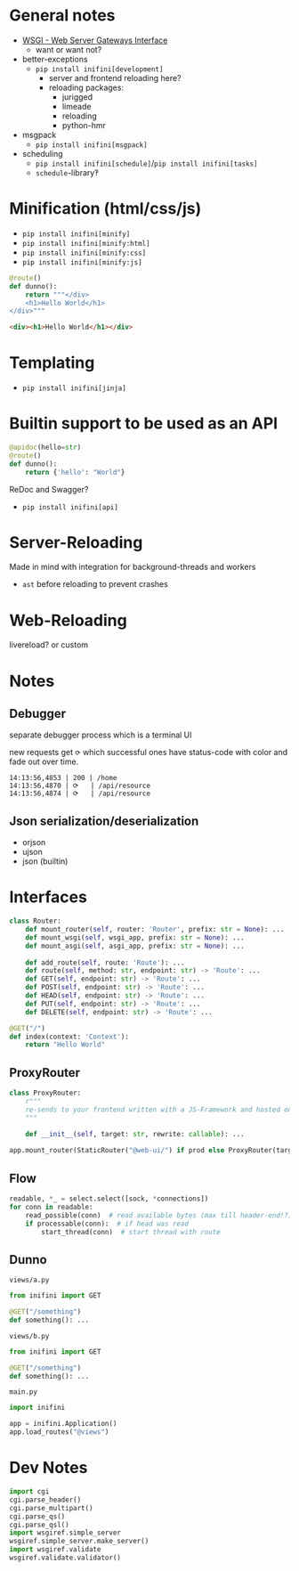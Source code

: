 # General notes

- [WSGI - Web Server Gateways Interface](https://peps.python.org/pep-3333/)
  - want or want not?
- better-exceptions
  - `pip install inifini[development]`
    - server and frontend reloading here?
    - reloading packages:
      - jurigged
      - limeade
      - reloading
      - python-hmr
- msgpack
  - `pip install inifini[msgpack]`
- scheduling
  - `pip install inifini[schedule]`/`pip install inifini[tasks]`
  - `schedule`-library‽

# Minification (html/css/js)

- `pip install inifini[minify]`
- `pip install inifini[minify:html]`
- `pip install inifini[minify:css]`
- `pip install inifini[minify:js]`

```python
@route()
def dunno():
    return """</div>
    <h1>Hello World</h1>
</div>"""
```
```html
<div><h1>Hello World</h1></div>
```

# Templating

- `pip install inifini[jinja]`

# Builtin support to be used as an API

```python
@apidoc(hello=str)
@route()
def dunno():
    return {'hello': "World"}
```

ReDoc and Swagger?

- `pip install inifini[api]`

# Server-Reloading

Made in mind with integration for background-threads and workers

- `ast` before reloading to prevent crashes

# Web-Reloading

livereload? or custom


# Notes

## Debugger

separate debugger process which is a terminal UI

new requests get `⟳` which successful ones have status-code with color and fade out over time.

```
14:13:56,4853 | 200 | /home
14:13:56,4870 | ⟳   | /api/resource
14:13:56,4874 | ⟳   | /api/resource
```

## Json serialization/deserialization
- orjson
- ujson
- json (builtin)


# Interfaces

```python
class Router:
    def mount_router(self, router: 'Router', prefix: str = None): ...
    def mount_wsgi(self, wsgi_app, prefix: str = None): ...
    def mount_asgi(self, asgi_app, prefix: str = None): ...
    
    def add_route(self, route: 'Route'): ...
    def route(self, method: str, endpoint: str) -> 'Route': ...
    def GET(self, endpoint: str) -> 'Route': ...
    def POST(self, endpoint: str) -> 'Route': ...
    def HEAD(self, endpoint: str) -> 'Route': ...
    def PUT(self, endpoint: str) -> 'Route': ...
    def DELETE(self, endpoint: str) -> 'Route': ...
```

```python
@GET("/")
def index(context: 'Context'):
    return "Hello World"
```

## ProxyRouter

```python
class ProxyRouter:
    r"""
    re-sends to your frontend written with a JS-Framework and hosted on a different port
    """
    
    def __init__(self, target: str, rewrite: callable): ...
```
```python
app.mount_router(StaticRouter("@web-ui/") if prod else ProxyRouter(target=3000), "/")
```


## Flow

```python
readable, *_ = select.select([sock, *connections])
for conn in readable:
    read_possible(conn)  # read available bytes (max till header-end!?)
    if processable(conn):  # if head was read
        start_thread(conn)  # start thread with route
```


## Dunno

`views/a.py`
```python
from inifini import GET

@GET("/something")
def something(): ...
```
`views/b.py`
```python
from inifini import GET

@GET("/something")
def something(): ...
```

`main.py`
```python
import inifini

app = inifini.Application()
app.load_routes("@views")
```


# Dev Notes

```python
import cgi
cgi.parse_header()
cgi.parse_multipart()
cgi.parse_qs()
cgi.parse_qsl()
import wsgiref.simple_server
wsgiref.simple_server.make_server()
import wsgiref.validate
wsgiref.validate.validator()
```
